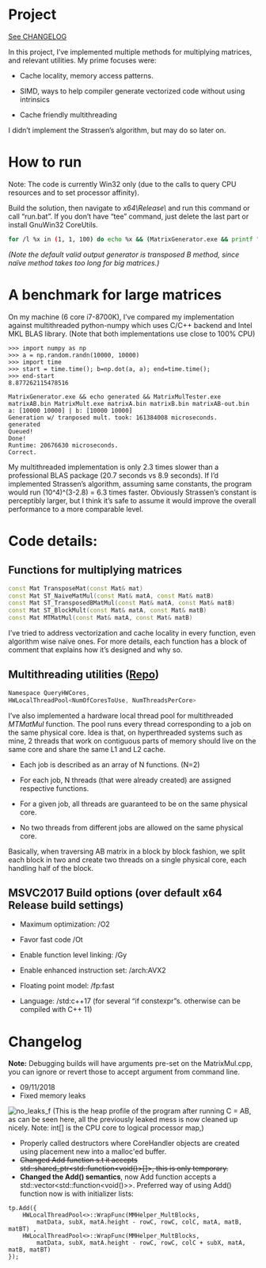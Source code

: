 # Project

[See CHANGELOG](#changelog)

In this project, I’ve implemented multiple methods for multiplying
matrices, and relevant utilities. My prime focuses were:

  - Cache locality, memory access patterns.

  - SIMD, ways to help compiler generate vectorized code without using
    intrinsics

  - Cache friendly multithreading

I didn’t implement the Strassen’s algorithm, but may do so later on.

# How to run

Note: The code is currently Win32 only (due to the calls to query CPU resources and to set processor affinity). 

Build the solution, then navigate to *x64\\Release\\* and run this command or call “run.bat”. If
you don’t have “tee” command, just delete the last part or install
GnuWin32 CoreUtils.

``` bash
for /l %x in (1, 1, 100) do echo %x && (MatrixGenerator.exe && printf "Generated valid output. Testing...\n" && MatrixMulTester.exe matrixAB.bin MatrixMult.exe matrixA.bin matrixB.bin matrixAB-out.bin && printf \n\n ) | tee -a out.txt
```

*(Note the default valid output generator is transposed B method, since naïve method takes too long for big
matrices.)*

# A benchmark for large matrices

On my machine (6 core i7-8700K), I’ve compared my implementation against
multithreaded python-numpy which uses C/C++ backend and Intel MKL BLAS
library. (Note that both implementations use close to 100% CPU)

    >>> import numpy as np
    >>> a = np.random.randn(10000, 10000)
    >>> import time
    >>> start = time.time(); b=np.dot(a, a); end=time.time();
    >>> end-start
    8.877262115478516

    MatrixGenerator.exe && echo generated && MatrixMulTester.exe matrixAB.bin MatrixMult.exe matrixA.bin matrixB.bin matrixAB-out.bin
    a: [10000 10000] | b: [10000 10000]
    Generation w/ tranposed mult. took: 161384008 microseconds.
    generated
    Queued!
    Done!
    Runtime: 20676630 microseconds.
    Correct.

My multithreaded implementation is only 2.3 times slower than a
professional BLAS package (20.7 seconds vs 8.9 seconds). If I’d
implemented Strassen’s algorithm, assuming same constants, the program
would run (10^4)^(3-2.8) = 6.3 times faster. Obviously
Strassen’s constant is perceptibly larger, but I think it’s safe to
assume it would improve the overall performance to a more comparable
level.

# Code details:

## Functions for multiplying matrices

``` c++
const Mat TransposeMat(const Mat& mat)
const Mat ST_NaiveMatMul(const Mat& matA, const Mat& matB)
const Mat ST_TransposedBMatMul(const Mat& matA, const Mat& matB)
const Mat ST_BlockMult(const Mat& matA, const Mat& matB)
const Mat MTMatMul(const Mat& matA, const Mat& matB) 
```

I’ve tried to address vectorization and cache locality in every
function, even algorithm wise naïve ones. For more details, each
function has a block of comment that explains how it’s designed and why
so.

## Multithreading utilities ([Repo](https://github.com/talhasaruhan/hwlocalthreadpool))

``` c++
Namespace QueryHWCores,
HWLocalThreadPool<NumOfCoresToUse, NumThreadsPerCore>   
```

I’ve also implemented a hardware local thread pool for multithreaded
*MTMatMul* function. The pool runs every thread corresponding to a job
on the same physical core. Idea is that, on hyperthreaded systems such
as mine, 2 threads that work on contiguous parts of memory should live
on the same core and share the same L1 and L2 cache.

  - Each job is described as an array of N functions. (N=2)

  - For each job, N threads (that were already created) are assigned respective
    functions.

  - For a given job, all threads are guaranteed to be on the same
    physical core.

  - No two threads from different jobs are allowed on the same physical
    core.

Basically, when traversing AB matrix in a block by block fashion, we
split each block in two and create two threads on a single physical
core, each handling half of the block.

## MSVC2017 Build options (over default x64 Release build settings)

  - Maximum optimization: /O2

  - Favor fast code /Ot

  - Enable function level linking: /Gy

  - Enable enhanced instruction set: /arch:AVX2

  - Floating point model: /fp:fast

  - Language: /std:c++17 (for several “if constexpr”s. otherwise can be
    compiled with C++ 11)
    
# Changelog

**Note:** Debugging builds will have arguments pre-set on the MatrixMul.cpp, you can ignore or revert those to accept argument from command line.

* 09/11/2018
* Fixed memory leaks

![no_leaks_f](https://user-images.githubusercontent.com/15991519/48237828-96127300-e3d9-11e8-9596-10e03797fc43.PNG)
(This is  the heap profile of the program after running C = AB, as can be seen here, all the previously leaked mess is now cleaned up nicely. Note: int[] is the CPU core to logical processor map,)

* Properly called destructors where CoreHandler objects are created using placement new into a malloc'ed buffer.
* ~~Changed Add function s.t it accepts std::shared_ptr<std::function<void()>[]>, this is only temporary.~~
* **Changed the Add() semantics**, now Add function accepts a std::vector<std::function<void()>>. Preferred way of using Add() function now is with initializer lists:

```
tp.Add({
    HWLocalThreadPool<>::WrapFunc(MMHelper_MultBlocks,
        matData, subX, matA.height - rowC, rowC, colC, matA, matB, matBT) ,
    HWLocalThreadPool<>::WrapFunc(MMHelper_MultBlocks,
        matData, subX, matA.height - rowC, rowC, colC + subX, matA, matB, matBT)
});
```

